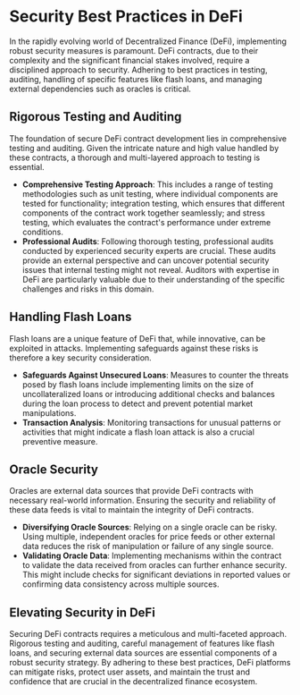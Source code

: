 # Security Best Practices in DeFi

In the rapidly evolving world of Decentralized Finance (DeFi), implementing robust security measures is paramount. DeFi contracts, due to their complexity and the significant financial stakes involved, require a disciplined approach to security. Adhering to best practices in testing, auditing, handling of specific features like flash loans, and managing external dependencies such as oracles is critical.

## Rigorous Testing and Auditing

The foundation of secure DeFi contract development lies in comprehensive testing and auditing. Given the intricate nature and high value handled by these contracts, a thorough and multi-layered approach to testing is essential.

* **Comprehensive Testing Approach**: This includes a range of testing methodologies such as unit testing, where individual components are tested for functionality; integration testing, which ensures that different components of the contract work together seamlessly; and stress testing, which evaluates the contract's performance under extreme conditions.
* **Professional Audits**: Following thorough testing, professional audits conducted by experienced security experts are crucial. These audits provide an external perspective and can uncover potential security issues that internal testing might not reveal. Auditors with expertise in DeFi are particularly valuable due to their understanding of the specific challenges and risks in this domain.

## Handling Flash Loans

Flash loans are a unique feature of DeFi that, while innovative, can be exploited in attacks. Implementing safeguards against these risks is therefore a key security consideration.

* **Safeguards Against Unsecured Loans**: Measures to counter the threats posed by flash loans include implementing limits on the size of uncollateralized loans or introducing additional checks and balances during the loan process to detect and prevent potential market manipulations.
* **Transaction Analysis**: Monitoring transactions for unusual patterns or activities that might indicate a flash loan attack is also a crucial preventive measure.

## Oracle Security

Oracles are external data sources that provide DeFi contracts with necessary real-world information. Ensuring the security and reliability of these data feeds is vital to maintain the integrity of DeFi contracts.

* **Diversifying Oracle Sources**: Relying on a single oracle can be risky. Using multiple, independent oracles for price feeds or other external data reduces the risk of manipulation or failure of any single source.
* **Validating Oracle Data**: Implementing mechanisms within the contract to validate the data received from oracles can further enhance security. This might include checks for significant deviations in reported values or confirming data consistency across multiple sources.

## Elevating Security in DeFi

Securing DeFi contracts requires a meticulous and multi-faceted approach. Rigorous testing and auditing, careful management of features like flash loans, and securing external data sources are essential components of a robust security strategy. By adhering to these best practices, DeFi platforms can mitigate risks, protect user assets, and maintain the trust and confidence that are crucial in the decentralized finance ecosystem.